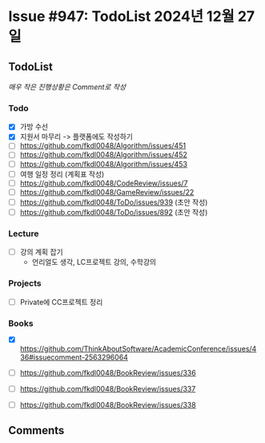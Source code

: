 # Issue #947: TodoList 2024년 12월 27일

## TodoList

*매우 작은 진행상황은 Comment로 작성*

### Todo  

- [x] 가방 수선
- [x] 지원서 마무리 -> 플랫폼에도 작성하기
- [ ] https://github.com/fkdl0048/Algorithm/issues/451
- [ ] https://github.com/fkdl0048/Algorithm/issues/452
- [ ] https://github.com/fkdl0048/Algorithm/issues/453
- [ ] 여행 일정 정리 (계획표 작성)
- [ ] https://github.com/fkdl0048/CodeReview/issues/7
- [ ] https://github.com/fkdl0048/GameReview/issues/22
- [ ] https://github.com/fkdl0048/ToDo/issues/939 (초안 작성)
- [ ] https://github.com/fkdl0048/ToDo/issues/892 (초안 작성)

### Lecture

- [ ] 강의 계획 잡기
  - 언리얼도 생각, LC프로젝트 강의, 수학강의

### Projects

- [ ] Private에 CC프로젝트 정리

### Books

- [x] https://github.com/ThinkAboutSoftware/AcademicConference/issues/436#issuecomment-2563296064
- [ ] https://github.com/fkdl0048/BookReview/issues/336
- [ ] https://github.com/fkdl0048/BookReview/issues/337
- [ ] https://github.com/fkdl0048/BookReview/issues/338


## Comments

